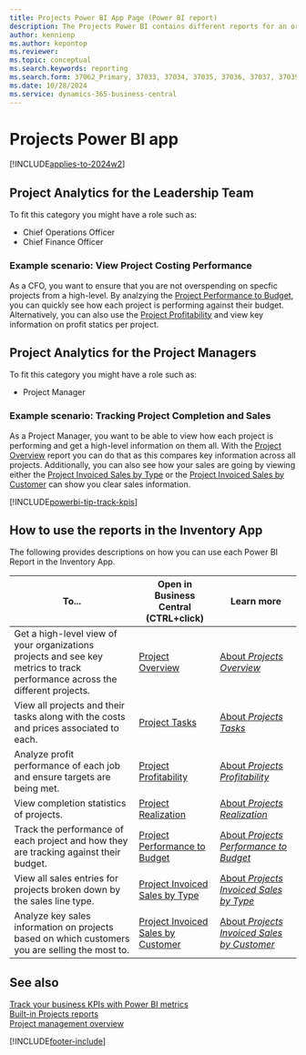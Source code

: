 ```yaml
---
title: Projects Power BI App Page (Power BI report)
description: The Projects Power BI contains different reports for an organizations project reporting requirements
author: kennienp
ms.author: kepontop
ms.reviewer: 
ms.topic: conceptual
ms.search.keywords: reporting
ms.search.form: 37062_Primary, 37033, 37034, 37035, 37036, 37037, 37039
ms.date: 10/28/2024
ms.service: dynamics-365-business-central
---
```


# Projects Power BI app

[!INCLUDE[applies-to-2024w2](includes/applies-to-2024w2.md)]

## Project Analytics for the Leadership Team

To fit this category you might have a role such as:
- Chief Operations Officer
- Chief Finance Officer

### Example scenario: View Project Costing Performance
As a CFO, you want to ensure that you are not overspending on specfic projects from a high-level. By analzying the [Project Performance to Budget](projects-powerbi-project-performance-to-budget.md), you can quickly see how each project is performing against their budget. Alternatively, you can also use the [Project Profitability](projects-powerbi-project-profitability.md) and view key information on profit statics per project.


## Project Analytics for the Project Managers
To fit this category you might have a role such as:
- Project Manager

### Example scenario: Tracking Project Completion and Sales
As a Project Manager, you want to be able to view how each project is performing and get a high-level information on them all. With the [Project Overview](projects-powerbi-project-overview.md) report you can do that as this compares key information across all projects. Additionally, you can also see how your sales are going by viewing either the [Project Invoiced Sales by Type](projects-powerbi-project-invoiced-sales-by-type.md) or the [Project Invoiced Sales by Customer](projects-powerbi-project-invoiced-sales-by-customer.md) can show you clear sales information.

[!INCLUDE[powerbi-tip-track-kpis](includes/powerbi-tip-track-kpis.md)]


## How to use the reports in the Inventory App

The following provides descriptions on how you can use each Power BI Report in the Inventory App.

|To... | Open in Business Central (CTRL+click) | Learn more	|
|------|---------------------------------------|----------- |
|Get a high-level view of your organizations projects and see key metrics to track performance across the different projects. | [Project Overview](https://businesscentral.dynamics.com?page=37033) | [About *Projects Overview*](projects-powerbi-project-overview.md)|
|View all projects and their tasks along with the costs and prices associated to each. | [Project Tasks](https://businesscentral.dynamics.com?page=37034) | [About *Projects Tasks*](projects-powerbi-project-tasks.md)|
|Analyze profit performance of each job and ensure targets are being met. | [Project Profitability](https://businesscentral.dynamics.com?page=37035) | [About *Projects Profitability*](projects-powerbi-project-profitability.md)
|View completion statistics of projects. | [Project Realization](https://businesscentral.dynamics.com?page=37036) | [About *Projects Realization*](projects-powerbi-project-realization.md)
|Track the performance of each project and how they are tracking against their budget. | [Project Performance to Budget](https://businesscentral.dynamics.com?page=37037) | [About *Projects Performance to Budget*](projects-powerbi-project-performance-to-budget.md)
| View all sales entries for projects broken down by the sales line type. | [Project Invoiced Sales by Type](https://businesscentral.dynamics.com?page=37038) | [About *Projects Invoiced Sales by Type*](projects-powerbi-project-invoiced-sales-by-type.md)
| Analyze key sales information on projects based on which customers you are selling the most to.| [Project Invoiced Sales by Customer](https://businesscentral.dynamics.com?page=37039) | [About *Projects Invoiced Sales by Customer*](projects-powerbi-project-invoiced-sales-by-customer.md)


## See also

[Track your business KPIs with Power BI metrics](track-kpis-with-power-bi-metrics.md)  
[Built-in Projects reports](project-reports.md)  
[Project management overview](projects-manage-projects.md)  

[!INCLUDE[footer-include](includes/footer-banner.md)]